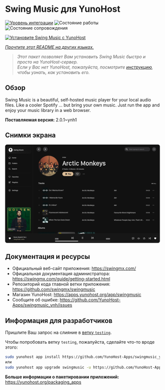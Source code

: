 <!--
Важно: этот README был автоматически сгенерирован <https://github.com/YunoHost/apps/tree/master/tools/readme_generator>
Он НЕ ДОЛЖЕН редактироваться вручную.
-->

# Swing Music для YunoHost

[![Уровень интеграции](https://apps.yunohost.org/badge/integration/swingmusic)](https://ci-apps.yunohost.org/ci/apps/swingmusic/)
![Состояние работы](https://apps.yunohost.org/badge/state/swingmusic)
![Состояние сопровождения](https://apps.yunohost.org/badge/maintained/swingmusic)

[![Установите Swing Music с YunoHost](https://install-app.yunohost.org/install-with-yunohost.svg)](https://install-app.yunohost.org/?app=swingmusic)

*[Прочтите этот README на других языках.](./ALL_README.md)*

> *Этот пакет позволяет Вам установить Swing Music быстро и просто на YunoHost-сервер.*  
> *Если у Вас нет YunoHost, пожалуйста, посмотрите [инструкцию](https://yunohost.org/install), чтобы узнать, как установить его.*

## Обзор

Swing Music is a beautiful, self-hosted music player for your local audio files. Like a cooler Spotify ... but bring your own music. Just run the app and enjoy your music library in a web browser.


**Поставляемая версия:** 2.0.1~ynh1

## Снимки экрана

![Снимок экрана Swing Music](./doc/screenshots/screenshot.png)

## Документация и ресурсы

- Официальный веб-сайт приложения: <https://swingmx.com/>
- Официальная документация администратора: <https://swingmx.com/guide/getting-started.html>
- Репозиторий кода главной ветки приложения: <https://github.com/swingmx/swingmusic>
- Магазин YunoHost: <https://apps.yunohost.org/app/swingmusic>
- Сообщите об ошибке: <https://github.com/YunoHost-Apps/swingmusic_ynh/issues>

## Информация для разработчиков

Пришлите Ваш запрос на слияние в [ветку `testing`](https://github.com/YunoHost-Apps/swingmusic_ynh/tree/testing).

Чтобы попробовать ветку `testing`, пожалуйста, сделайте что-то вроде этого:

```bash
sudo yunohost app install https://github.com/YunoHost-Apps/swingmusic_ynh/tree/testing --debug
или
sudo yunohost app upgrade swingmusic -u https://github.com/YunoHost-Apps/swingmusic_ynh/tree/testing --debug
```

**Больше информации о пакетировании приложений:** <https://yunohost.org/packaging_apps>
